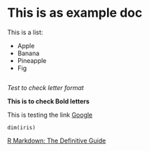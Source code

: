 # This is as example doc

This is a list:
* Apple
* Banana
* Pineapple
* Fig

```This is a test for the text format
```

*Test to check letter format*

**This is to check Bold letters**

This is testing the link
[Google](www.google.com)

```{r}
dim(iris)
```

[R Markdown: The Definitive Guide](https://bookdown.org/yihui/rmarkdown/html-document.html)

